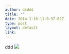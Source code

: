 ```yaml
---
author: dsddd
title: ""
date: 2014-1-10-11-0-37-827
type: post
layout: default
link: 
---
```

ddd ![](https://raw.github.com/rememberaaronswartz/rememberaaronsw/master/images/2014-1-10-11-0-37-827-1382294_10151914452927389_1678424604_n.jpg)